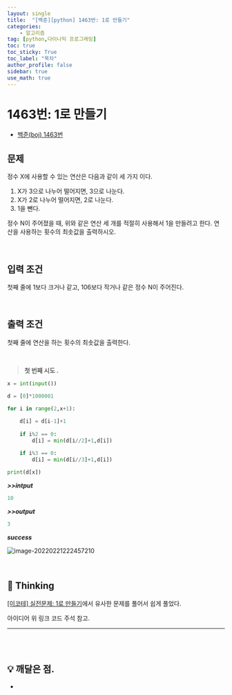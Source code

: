 ```yaml
---
layout: single
title:  "[백준][python] 1463번: 1로 만들기"
categories: 
    - 알고리즘
tag: [python,다이나믹 프로그래밍]
toc: true
toc_sticky: True
toc_label: "목차"
author_profile: false
sidebar: true
use_math: true
---
```


# 1463번: 1로 만들기

* [백준(boj) 1463번](https://www.acmicpc.net/problem/1463)

## 문제

정수 X에 사용할 수 있는 연산은 다음과 같이 세 가지 이다.

1. X가 3으로 나누어 떨어지면, 3으로 나눈다.
2. X가 2로 나누어 떨어지면, 2로 나눈다.
3. 1을 뺀다.

정수 N이 주어졌을 때, 위와 같은 연산 세 개를 적절히 사용해서 1을 만들려고 한다. 연산을 사용하는 횟수의 최솟값을 출력하시오.

<br/>

## 입력 조건

첫째 줄에 1보다 크거나 같고, 106보다 작거나 같은 정수 N이 주어진다.

<br/>

## 출력 조건

첫째 줄에 연산을 하는 횟수의 최솟값을 출력한다.

<br/>

> **첫 번째 시도 .**

```python
x = int(input())

d = [0]*1000001

for i in range(2,x+1):
    
    d[i] = d[i-1]+1
    
    if i%2 == 0:
        d[i] = min(d[i//2]+1,d[i])

    if i%3 == 0:
        d[i] = min(d[i//3]+1,d[i])
    
print(d[x])
```

 ***>>intput***

```python
10
```

 ***>>output***

```python
3
```

 ***success***

![image-20220221222457210]({{geunskoo.github.io}}/images/2022-02-21-boj-1463/image-20220221222457210.png)

<br/>

## 🌝 Thinking

[[이코테] 실전문제: 1로 만들기](https://geunskoo.github.io/dynamic%20programming/ecote-make1/)에서 유사한 문제를 풀어서 쉽게 풀었다. 

 아이디어 위 링크 코드 주석 참고.

---

<br/>

<br/>

## 💡 깨달은 점.

-

